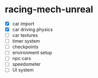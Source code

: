 # racing-mech-unreal

- [X] car import
- [X] car driving physics
- [ ] car textures
- [ ] timer system
- [ ] checkpoints
- [ ] environment setup
- [ ] npc cars
- [ ] speedometer
- [ ] UI system
